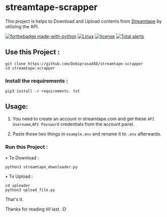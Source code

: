 # streamtape-scrapper
 This project is helps to Download and Upload contents from [Streamtape](https://streamtape.com) by utilizing the API.
 
 [![forthebadge made-with-python](http://ForTheBadge.com/images/badges/made-with-python.svg)](https://www.python.org/)
  [![Linux](https://svgshare.com/i/Zhy.svg)](https://svgshare.com/i/Zhy.svg)
[![license](https://img.shields.io/github/license/DebiprasadXD/streamtape-downloader)](https://github.com/DebiprasadXD/streamtape-downloader/blob/master/LICENSE)
 [![Total alerts](https://img.shields.io/lgtm/alerts/g/DebiprasadXD/streamtape-downloader.svg?logo=lgtm&logoWidth=18)](https://lgtm.com/projects/g/DebiprasadXD/streamtape-downloader/alerts/)
 
 ## Use this Project :
 ```
 git clone https://github.com/DebiprasadXD/streamtape-scrapper
 cd streamtape-scrapper
 ```
 ### Install the requirements :
 ```
 pip3 install -r requirements. txt
 ```
 ## Usage:
 1. You need to create an account in streamtape.com and get these `API Username`,`API Password` credentials from the account panel.

 2. Paste those two things in `example.env` and rename it to `.env` afterwards.
 
 ### Run this Project :
• To Download : 
```
python3 streamtape_downloader.py
```

• To Upload :
```
cd uploader
python3 upload_file.py
```

That's it.

Thanks for reading till last. :D
